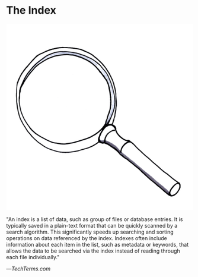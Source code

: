 # The Index

![](../.gitbook/assets/illustration-an-index-is-a-great-leveler-real-startup-book.png)

"An index is a list of data, such as group of files or database entries. It is typically saved in a plain-text format that can be quickly scanned by a search algorithm. This significantly speeds up searching and sorting operations on data referenced by the index. Indexes often include information about each item in the list, such as metadata or keywords, that allows the data to be searched via the index instead of reading through each file individually."

—_TechTerms.com_

